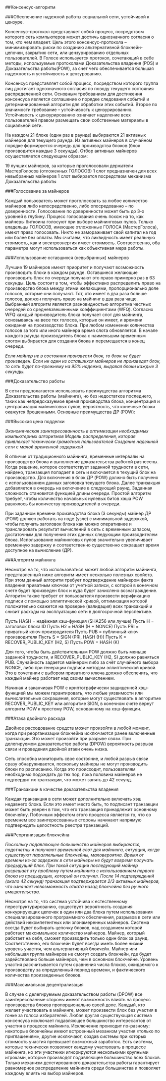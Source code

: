 ##Консенсус-алгоритм

###Обеспечение надежной работы социальной сети, устойчивой к цензуре.

Консенсус-протокол представляет собой процесс, посредством которого сеть компьютеров может достичь однозначного согласия о том, кто чем владеет. Цель этого консенсус-протокола – минимизировать риски по созданию альтернативной блокчейн-цепочки, закрытию сети, или цензурированию отдельных пользователей. В Голосе используется протокол, сочетающий в себе методы, используемые протоколами Доказательства владения (POS) и Доказательства работы(POW), за счет чего обеспечивается большая надежность и устойчивость к цензурованию.

Консенсус представляет собой процесс, посредством которого группа лиц достигает однозначного согласия по поводу текущего состояния распределенной сети. Основным требованием для достижения консенсуса является соглашение о порядке следования событий и детерминированный алгоритм для обработки этих событий. Второе по значимости требование – устойчивость к цензурированию. Устойчивость к цензурированию означает наделение всех пользователей правом размещать свои собственные материалы в социальной сети.

На каждом 21 блоке (один раз в раунде) выбираются 21 активных майнеров для текущего раунда. Из активных майнеров в случайном порядке формируется очередь для производства блоков (блок производится каждые  3 секунды). Отбор активных майнеров осуществляется следующим образом:

19 лучших майнеров, за которые проголосовали держатели МастерГолосов (отложенных ГОЛОСОВ)
1 слот предназначен для всех невыбранных майнеров
1 слот выбирается посредством механизма Доказательства работы

###Голосование за майнеров

Каждый пользователь может проголосовать за любое количество майнеров либо непосредственно, либо опосредованно – по доверенности. Голосование по доверенности может быть до 3-х уровней в глубину. Процесс голосования очень похож на то, как майнеры биткоина голосуют при выборе майнинговых пулов. Только владельцы ГОЛОСОВ, имеющие отложенные ГОЛОСА (МастерГолоса), имеют право голосовать. Никто не замораживает свой капитал на год или более без оплаты. Мы считаем, что ликвидность имеет реальную стоимость, как и электроэнергия имеет стоимость. Соотвественно, оба параметра могут использоваться как объективная мера работы.

###Использование оставшихся (невыбранных) майнеров 

Лучшие 19 майнеров имеют приоритет и получают возможность производить блоки в каждом раунде. Оставшиеся желающие производить блок по очереди получают это право примерно раз в 63 секунды. Цель состоит в том, чтобы эффективно распределить право на производство блока между этими желающими, пропорционально доле голосов, которые они получают. Тот, кто имеет в два раза больше голосов, должен получать право на майнинг в два раза чаще. Выбранный алгоритм является разновидностью алгоритма честных очередей со средневзвешенными коэффициентами (WFQ). Согласно WFQ каждый производитель блока получает слот для майнинга, основываясь на весе тех голосов, которые он имеет, и времени ожидания на производство блока. При любом изменении количества голосов за того или иного майнера время слота обновляется. В начале каждого раунда производитель блока с наименьшим временным слотом выбирается для создания блока и перемещается в конец очереди.

_Если майнер не в состоянии произвести блок, то блок не будет произведен. Если ни один из оставшихся майнеров не произведет блок, то сеть будет по-прежнему на 95% надежна, выдавая блоки каждые 3 секунды._

###Доказательство работы

В сети предполагается использовать преимущества алгоритма Доказательства работы (майнинга), но без недостатков последнего, таких как непредсказуемое время производства  блока, концентрация и централизация майнинговых пулов, вероятность, что конечные блоки окажутся брошенными. 
Основные преимущества ДР (POW):

###Высокая цена подделки 

_Экономическая заинтересованность в оптимизации необходимых компьютерных алгоритмов
Модель распределения, которая привлекает технически грамотных пользователей
Создание надежной сети с малой временной задержкой_

В отличие от традиционного майнинга, временные интервалы на производство блока и выполнение доказательства работой разнесены. Когда решение, которое соответствует заданной трудности в сети, найдено, транзакция попадает в сеть и включается в текущий блок на производство. Для включения в блок ДР (POW) должно быть получено с использованием данных заголовка текущего блока. Далее транзакция добавляется в очередь на включение в следующий раунд. Заданная сложность становится функцией длины очереди. Простой алгоритм требует, чтобы количество начальных нулевых битов хэша POW равнялось бы количеству производителей в очереди.

При заданном времени производства блока (3 секунды) майнер ДР (POW) должен работать на ноде (узле) с минимальной задержкой, чтобы получать заголовок блока как можно оперативнее и транслировать результат вычислений в сеть с временным запасом, достаточным для получения этих данных следующим производителем блока. Использование майнинговых пулов значительно увеличивает временную задержку и соответственно существенно сокращает время доступное на вычисление (ДР).


###Алгоритм майнинга

Несмотря на то, что использоваться может любой алгоритм майнинга, представленный ниже алгоритм имеет несколько полезных свойств. При этом данный алгоритм требует подтверждение майнером факта владения приватным ключом от учетной записи, с которой в конечном счете будет произведен блок и куда будет зачислено вознаграждение. Алгоритм также требует от пользователя произвести верификацию подписи с помощью эллиптической кривой, оптимизация которой положительно скажется на проверке (валидация) всех транзакций и снизит расходы на эксплуатацию сети в долгосрочной перспективе.
 
Пусть HASH = надёжная хэш-функция (SHA256 или лучше)
Пусть H = заголовок блока ID
Пусть Н2 = HASH (H + NONCE)
Пусть PRI = приватный ключ производителя 
Пусть PUB = публичный ключ производителя 
Пусть S = SIGN (PRI, HASH (H))
Пусть K = RECOVER_PUBLIC_KEY (H2, S)
Пусть POW = HASH (K)



Для того, чтобы быть действительным POW должно быть меньше заданной трудности, и RECOVER_PUBLIC_KEY (H2, S) должно равняться PUB. Случайность задается майнером либо за счёт случайного выбора NONCE, либо при генерации подписи методом  эллиптической кривой. Это в сочетании с выбором приватного ключа  должно обеспечить, что каждый майнер работает над своим вычислением.

Начиная и заканчивая POW с криптографически защищенной хэш-функцией мы можем гарантировать, что любые уязвимости или вычислительные сокращения, которые могут существовать в алгоритме RECOVER_PUBLIC_KEY или алгоритме SIGN, в конечном счете вернут алгоритм POW к простому POW, основанному на хэш-функции.

###Атака двойного расхода 

Двойное расходование средств может произойти в любой момент, когда при реорганизации блокчейна исключаются ранее включенные транзакции. Это может произойти при разрыве связи. При делегируемом доказательстве работы (DPOW) вероятность разрыва связи и проведения двойной атаки очень низка. 

Сеть способна мониторить свое состояние, и любой разрыв связи сразу обнаруживается, поскольку майнеры не могут производить блоки по расписанию. Когда это происходит, пользователям необходимо подождать до тех пор, пока половина майнеров не подтвердит их транзакции, что может занять до 42 секунд.

###Транзакции в качестве доказательства владения

Каждая транзакция в сети может дополнительно включать хэш недавнего блока. Если это имеет место быть, то подписант транзакции может быть уверен в том, что его транзакция принадлежит основному блокчейну. Побочным эффектом этого процесса является то, что со временем все заинтересованные стороны начинают напрямую подтверждать целостность реестра транзакций.

###Реорганизация блокчейна

_Поскольку подавляющее большинство майнеров выбираются, подотчетны и получают временной слот для майнинга, ситуация, когда существуют параллельные блокчейны, маловероятна. Время от времени из-за задержек в сети майнеры не будут вовремя получать предыдущий блок. При такой ситуации последующий майнер разрешает эту проблему путем майнинга с использованием первого блока из предыдущих, который он получил. После 14 подтверждений (около 42 секунд) транзакция подтверждается 2/3 активных майнеров, что означает невозможность отката назад блокчейна без ручного вмешательства._

Несмотря на то, что система устойчива к естественному переструктурированию, существует вероятность создания конкурирующих цепочек в один или два блока путем использования специализированного программного обеспечения, разрывов в сети или действий некомпетентных или злонамеренных майнеров. Система всегда будет выбирать цепочку блоков, над созданием которой работает максимальное количество майнеров. Майнер, который работает на себя, сможет производить только один блок за раунд. Соответственно, его блокчейн будет всегда иметь более низкий уровень участия, чем альтернативный блокчейн. Майнер или небольшая группа майнеров не смогут создать блокчейн, где будет задействовано больше майнеров, чем в основном блокчейне. Уровень участия рассчитывается путем сравнения числа блоков, ожидаемого к производству за определенный период времени, и фактического количества произведенных блоков.

###Максимальная децентрализация 

В случае с делегируемым доказательством работы (DPOW) все заинтересованные стороны имеют возможность влиять на процесс производства блоков пропорционально своей доле. Каждый, кто желает участвовать в майнинге, может произвести блок без участия в гонке за голоса избирателей. Любая другая существующая система консенсуса исключает подавляющее большинство интересантов от участия в процессе майнинга. Исключение проиходит по-разному: некоторые блокчейны имеют встроенный механизм участия «только по приглашениям», другие исключают, создав системы при которых стоимость участия превышает возможный заработок. Есть системы, которые технически позволяют каждому участвовать в процессе майнинга, но эти участники игнорируются несколькими крупными игроками, которые производят подавляющее большинство всех блоков. Только механизм делегированного доказательства работы гарантирует равномерное распределение майнинга среди большинства и позволяет каждому влиять на выбор майнеров. 


